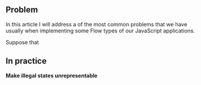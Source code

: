 ## Problem

In this article I will address a of the most common problems that we have usually when implementing some Flow types of our JavaScript applications.

Suppose that 

## In practice

**Make illegal states unrepresentable**
